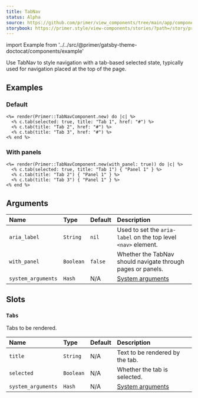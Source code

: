 ```yaml
---
title: TabNav
status: Alpha
source: https://github.com/primer/view_components/tree/main/app/components/primer/tab_nav_component.rb
storybook: https://primer.style/view-components/stories/?path=/story/primer-tab-nav-component
---
```


import Example from '../../src/@primer/gatsby-theme-doctocat/components/example'

<!-- Warning: AUTO-GENERATED file, do not edit. Add code comments to your Ruby instead <3 -->

Use TabNav to style navigation with a tab-based selected state, typically used for navigation placed at the top of the page.

## Examples

### Default

<Example src="<div class='tabnav '>  <nav role='tablist' aria-label='' class='tabnav-tabs'>      <a href='#' role='tab' aria-current='page' class='tabnav-tab '>Tab 1</a>      <a href='#' role='tab' class='tabnav-tab '>Tab 2</a>      <a href='#' role='tab' class='tabnav-tab '>Tab 3</a>  </nav ></div>" />

```erb
<%= render(Primer::TabNavComponent.new) do |c| %>
  <% c.tab(selected: true, title: "Tab 1", href: "#") %>
  <% c.tab(title: "Tab 2", href: "#") %>
  <% c.tab(title: "Tab 3", href: "#") %>
<% end %>
```

### With panels

<Example src="<tab-container class='tabnav '>  <nav role='tablist' aria-label='' class='tabnav-tabs'>      <button type='button' role='tab' aria-selected='true' class='tabnav-tab '>Tab 1</button>      <button type='button' role='tab' class='tabnav-tab '>Tab 2</button>      <button type='button' role='tab' class='tabnav-tab '>Tab 3</button>  </nav >        <div role='tabpanel' >          Panel 1        </div>        <div role='tabpanel' hidden>          Panel 1        </div>        <div role='tabpanel' hidden>          Panel 1        </div></tab-container>" />

```erb
<%= render(Primer::TabNavComponent.new(with_panel: true)) do |c| %>
  <% c.tab(selected: true, title: "Tab 1") { "Panel 1" } %>
  <% c.tab(title: "Tab 2") { "Panel 1" } %>
  <% c.tab(title: "Tab 3") { "Panel 1" } %>
<% end %>
```

## Arguments

| Name | Type | Default | Description |
| :- | :- | :- | :- |
| `aria_label` | `String` | `nil` | Used to set the `aria-label` on the top level `<nav>` element. |
| `with_panel` | `Boolean` | `false` | Whether the TabNav should navigate through pages or panels. |
| `system_arguments` | `Hash` | N/A | [System arguments](/system-arguments) |

## Slots

### `Tabs`

Tabs to be rendered.

| Name | Type | Default | Description |
| :- | :- | :- | :- |
| `title` | `String` | N/A | Text to be rendered by the tab. |
| `selected` | `Boolean` | N/A | Whether the tab is selected. |
| `system_arguments` | `Hash` | N/A | [System arguments](/system-arguments) |
